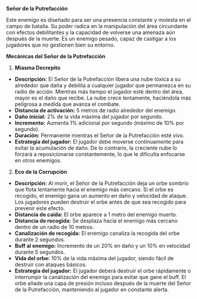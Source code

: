 
**Señor de la Putrefacción**

Este enemigo es diseñado para ser una presencia constante y molesta en el campo de batalla. Su poder radica en la manipulación del área circundante con efectos debilitantes y la capacidad de volverse una amenaza aún después de la muerte. Es un enemigo pesado, capaz de castigar a los jugadores que no gestionen bien su entorno.

 **Mecánicas del Señor de la Putrefacción**

 1. **Miasma Decrepito**

- **Descripción:** El Señor de la Putrefacción libera una nube tóxica a su alrededor que daña y debilita a cualquier jugador que permanezca en su radio de acción. Mientras más tiempo el jugador esté dentro del área, mayor es el daño que recibe. La nube crece lentamente, haciéndola más peligrosa a medida que avanza el combate.
- **Distancia de activación:** 5 metros de radio alrededor del enemigo.
- **Daño inicial:** 2% de la vida máxima del jugador por segundo.
- **Incremento:** Aumenta 1% adicional por segundo (máximo de 10% por segundo).
- **Duración:** Permanente mientras el Señor de la Putrefacción esté vivo.
- **Estrategia del jugador:** El jugador debe moverse continuamente para evitar la acumulación de daño. De lo contrario, la creciente nube lo forzará a reposicionarse constantemente, lo que le dificulta enfocarse en otros enemigos.

2. **Eco de la Corrupción**

- **Descripción:** Al morir, el Señor de la Putrefacción deja un orbe sombrío que flota lentamente hacia el enemigo más cercano. Si el orbe es recogido, el enemigo gana un aumento en daño y velocidad de ataque. Los jugadores pueden destruir el orbe antes de que sea recogido para prevenir este efecto.
- **Distancia de caída:** El orbe aparece a 1 metro del enemigo muerto.
- **Distancia de recogida:** Se desplaza hacia el enemigo más cercano dentro de un radio de 10 metros.
- **Canalización de recogida:** El enemigo canaliza la recogida del orbe durante 2 segundos.
- **Buff al enemigo:** Incremento de un 20% en daño y un 10% en velocidad durante 5 segundos.
- **Vida del orbe:** 10% de la vida máxima del jugador, siendo fácil de destruir con ataques básicos.
- **Estrategia del jugador:** El jugador deberá destruir el orbe rápidamente o interrumpir la canalización del enemigo para evitar que gane el buff. El orbe añade una capa de presión incluso después de la muerte del Señor de la Putrefacción, manteniendo al jugador en constante alerta.